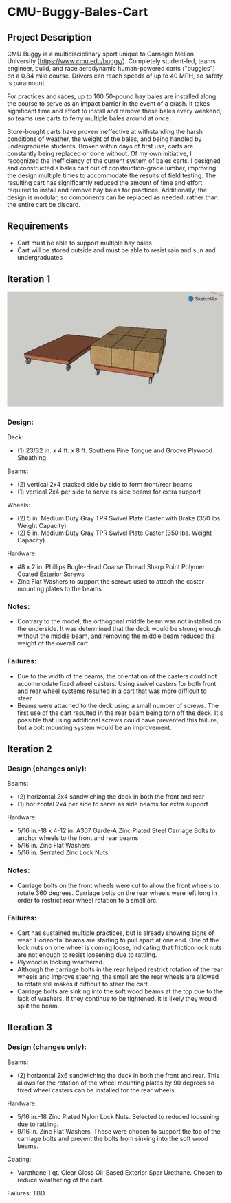 # CMU-Buggy-Bales-Cart

## Project Description

CMU Buggy is a multidisciplinary sport unique to Carnegie Mellon University (https://www.cmu.edu/buggy/). Completely student-led, teams engineer, build, and race aerodynamic human-powered carts ("buggies") on a 0.84 mile course. Drivers can reach speeds of up to 40 MPH, so safety is paramount.

For practices and races, up to 100 50-pound hay bales are installed along the course to serve as an impact barrier in the event of a crash. It takes significant time and effort to install and remove these bales every weekend, so teams use carts to ferry multiple bales around at once.

Store-bought carts have proven ineffective at withstanding the harsh conditions of weather, the weight of the bales, and being handled by undergraduate students. Broken within days of first use, carts are constantly being replaced or done without. Of my own initiative, I recognized the inefficiency of the current system of bales carts. I designed and constructed a bales cart out of construction-grade lumber, improving the design multiple times to accommodate the results of field testing. The resulting cart has significantly reduced the amount of time and effort required to install and remove hay bales for practices. Additionally, the design is modular, so components can be replaced as needed, rather than the entire cart be discard.

## Requirements
- Cart must be able to support multiple hay bales
- Cart will be stored outside and must be able to resist rain and sun and undergraduates

## Iteration 1
![Image1.png](imgs/iteration1/model/Bales_Cart_Iteration1_002.png)

### Design:
Deck:
- (1) 23/32 in. x 4 ft. x 8 ft. Southern Pine Tongue and Groove Plywood Sheathing

Beams:
- (2) vertical 2x4 stacked side by side to form front/rear beams
- (1) vertical 2x4 per side to serve as side beams for extra support

Wheels:
- (2) 5 in. Medium Duty Gray TPR Swivel Plate Caster with Brake (350 lbs. Weight Capacity)
- (2) 5 in. Medium Duty Gray TPR Swivel Plate Caster (350 lbs. Weight Capacity)

Hardware:
- #8 x 2 in. Phillips Bugle-Head Coarse Thread Sharp Point Polymer Coated Exterior Screws
- Zinc Flat Washers to support the screws used to attach the caster mounting plates to the beams

### Notes:
- Contrary to the model, the orthogonal middle beam was not installed on the underside. It was determined that the deck would be strong enough without the middle beam, and removing the middle beam reduced the weight of the overall cart.

### Failures:
- Due to the width of the beams, the orientation of the casters could not accommodate fixed wheel casters. Using swivel casters for both front and rear wheel systems resulted in a cart that was more difficult to steer.
- Beams were attached to the deck using a small number of screws. The first use of the cart resulted in the rear beam being torn off the deck. It's possible that using additional screws could have prevented this failure, but a bolt mounting system would be an improvement.


## Iteration 2
### Design (changes only):
Beams:
- (2) horizontal 2x4 sandwiching the deck in both the front and rear
- (1) horizontal 2x4 per side to serve as side beams for extra support

Hardware:
- 5/16 in.-18 x 4-12 in. A307 Garde-A Zinc Plated Steel Carriage Bolts to anchor wheels to the front and rear beams
- 5/16 in. Zinc Flat Washers
- 5/16 in. Serrated Zinc Lock Nuts

### Notes:
- Carriage bolts on the front wheels were cut to allow the front wheels to rotate 360 degrees. Carriage bolts on the rear wheels were left long in order to restrict rear wheel rotation to a small arc.

### Failures:
- Cart has sustained multiple practices, but is already showing signs of wear. Horizontal beams are starting to pull apart at one end. One of the lock nuts on one wheel is coming loose, indicating that friction lock nuts are not enough to resist loosening due to rattling.
- Plywood is looking weathered.
- Although the carriage bolts in the rear helped restrict rotation of the rear wheels and improve steering, the small arc the rear wheels are allowed to rotate still makes it difficult to steer the cart.
- Carriage bolts are sinking into the soft wood beams at the top due to the lack of washers. If they continue to be tightened, it is likely they would split the beam.


## Iteration 3
### Design (changes only):
Beams:
- (2) horizontal 2x6 sandwiching the deck in both the front and rear. This allows for the rotation of the wheel mounting plates by 90 degrees so fixed wheel casters can be installed for the rear wheels.

Hardware:
- 5/16 in.-18 Zinc Plated Nylon Lock Nuts. Selected to reduced loosening due to rattling.
- 9/16 in. Zinc Flat Washers. These were chosen to support the top of the carriage bolts and prevent the bolts from sinking into the soft wood beams.

Coating:
- Varathane 1 qt. Clear Gloss Oil-Based Exterior Spar Urethane. Chosen to reduce weathering of the cart.


Failures: TBD
